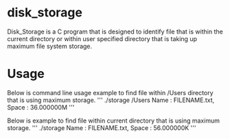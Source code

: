# disk_storage

Disk_Storage is a C program that is designed to identify file that is within the current directory or within user specified directory that is taking up maximum file system storage.

# Usage
Below is command line usage example to find file within /Users directory that is using maximum storage.
'''
./storage /Users
Name : FILENAME.txt, Space : 36.000000M
'''

Below is example to find file within current directory that is using maximum storage.
'''
./storage
Name : FILENAME.txt, Space : 56.000000K
'''
